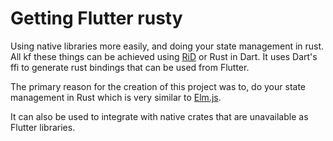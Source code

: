 # Getting Flutter rusty

Using native libraries more easily, and doing your state management in rust. All kf these things can be achieved using [RiD](https://thlorenz.com/rid-site/) or Rust in Dart. It uses Dart's ffi to generate rust bindings that can be used from Flutter. 

The primary reason for the creation of this project was to, do your state management in Rust which is very similar to [Elm.js](https://guide.elm-lang.org/architecture/).

It can also be used to integrate with native crates that are unavailable as Flutter libraries.